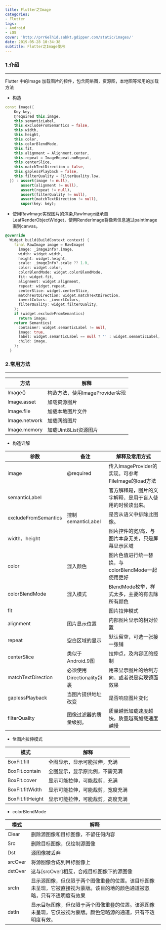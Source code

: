 ```yaml
---
title: Flutter之Image
categories:
- Flutter
tags:
- Android
- iOS
cover: 'http://prr6elh1d.sabkt.gdipper.com/static/images/'
date: 2019-05-28 10:34:38
subtitle: Flutter之Image使用
---
```


### 1.介绍

---

Flutter 中的Image 加载图片的控件，包含网络图，资源图，本地图等常用的加载方法

* 构造

```dart
const Image({
    Key key,
    @required this.image,
    this.semanticLabel,
    this.excludeFromSemantics = false,
    this.width,
    this.height,
    this.color,
    this.colorBlendMode,
    this.fit,
    this.alignment = Alignment.center,
    this.repeat = ImageRepeat.noRepeat,
    this.centerSlice,
    this.matchTextDirection = false,
    this.gaplessPlayback = false,
    this.filterQuality = FilterQuality.low,
  }) : assert(image != null),
       assert(alignment != null),
       assert(repeat != null),
       assert(filterQuality != null),
       assert(matchTextDirection != null),
       super(key: key);
```

* 使用RawImage实现图片的渲染,RawImage继承自LeafRenderObjectWidget，使用RenderImage将像素信息通过paintImage画到canvas。

```dart
@override
  Widget build(BuildContext context) {
    final RawImage image = RawImage(
      image: _imageInfo?.image,
      width: widget.width,
      height: widget.height,
      scale: _imageInfo?.scale ?? 1.0,
      color: widget.color,
      colorBlendMode: widget.colorBlendMode,
      fit: widget.fit,
      alignment: widget.alignment,
      repeat: widget.repeat,
      centerSlice: widget.centerSlice,
      matchTextDirection: widget.matchTextDirection,
      invertColors: _invertColors,
      filterQuality: widget.filterQuality,
    );
    if (widget.excludeFromSemantics)
      return image;
    return Semantics(
      container: widget.semanticLabel != null,
      image: true,
      label: widget.semanticLabel == null ? '' : widget.semanticLabel,
      child: image,
    );
  }

```



### 2.常用方法

---

| 方法   | 解释 |
| ------ | ----- |
| Image() | 构造方法，使用ImageProvider实现 |
| Image.asset | 加载资源图片 |
| Image.file | 加载本地图片文件 |
| Image.network | 加载网络图片 |
| Image.memory | 加载Uint8List资源图片 |

* 构造详解

| 参数                 | 备注                       | 解释及常用方式                                           |
| -------------------- | -------------------------- | -------------------------------------------------------- |
| image                | @required                  | 传入ImageProvider<T>的实现，可参考FileImage的load方法    |
| semanticLabel        |                            | 官方解释是，图片的文字解释，是用于盲人使用的时候读出来。 |
| excludeFromSemantics | 控制semanticLabel          | 是否从语义中排除此图像。                                 |
| width，height        |                            | 图片控件的宽/高，与图片本身无关，只是屏幕显示区域        |
| color                | 混入颜色                   | 图片色值进行统一替换，与colorBlendMode一起使用更好       |
| colorBlendMode       | 混入模式                   | BlendMode枚举，样式太多，主要的有去除所有颜色            |
| fit                  |                            | 图片拉伸模式                                             |
| alignment            | 图片显示位置               | 内部图片显示的相对位置                                   |
| repeat               | 空白区域的显示             | 默认留空，可选一张接一张铺                               |
| centerSlice          | 类似于Android.9图          | 拉伸点，及内容区的控制                                   |
| matchTextDirection   | 必须使用Directionality包裹 | 用来显示图片的绘制方向，或者说是实现镜面效果             |
| gaplessPlayback      | 当图片提供地址改变         | 是否响应图片变化                                         |
| filterQuality        | 图像过滤器的质量级别。     | 质量越低加载速度越快，质量越高加载速度越慢               |

* fit图片拉伸模式

| 模式             | 解释                             |
| ---------------- | -------------------------------- |
| BoxFit.fill      | 全图显示，显示可能拉伸，充满     |
| BoxFit.contain   | 全图显示，显示原比例，不需充满   |
| BoxFit.cover     | 显示可能拉伸，可能裁剪，充满     |
| BoxFit.fitWidth  | 显示可能拉伸，可能裁剪，宽度充满 |
| BoxFit.fitHeight | 显示可能拉伸，可能裁剪，高度充满 |

* colorBlendMode

| 模式    | 解释                                                         |
| ------- | ------------------------------------------------------------ |
| Clear   | 删除源图像和目标图像，不留任何内容                           |
| Src     | 删除目标图像，仅绘制源图像                                   |
| Dst     | 源图像被丢弃                                                 |
| srcOver | 将源图像合成到目标图像上                                     |
| dstOver | 这与[srcOver]相反，合成目标图像下的源图像                    |
| srcIn   | 显示源图像，但仅限于两个图像重叠的位置。该目标图像未呈现，它被直接视为蒙版。该目的地的颜色通道被忽略，只有不透明度有效果 |
| dstIn   | 显示目标图像，但仅限于两个图像重叠的位置。该源图像未呈现，它仅被视为蒙版。颜色忽略源的通道，只有不透明度有效。 |

